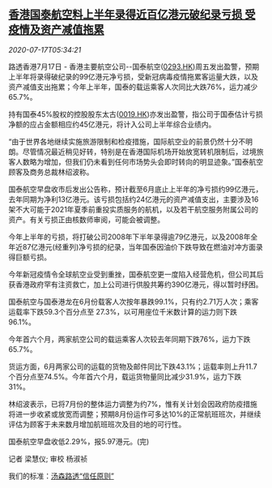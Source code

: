 <!--1594965249000-->
[香港国泰航空料上半年录得近百亿港元破纪录亏损 受疫情及资产减值拖累](https://cn.reuters.com/article/cathay-pacific-0717-fri-idCNKCS24I0J9)
------

<div><i>2020-07-17T05:34:21</i></div><div class="StandardArticleBody_body"><p>路透香港7月17日 - 香港主要航空公司--国泰航空(<span id="symbol_0293.HK_0"><a href="//www.reuters.com/companies/0293.HK">0293.HK</a></span>)周五发出盈警，预期上半年将录得破纪录的99亿港元净亏损，受新冠病毒疫情拖累客运量大跌，以及资产减值支出拖累；今年上半年，国泰的载运乘客人次同比大跌76%，运力减少65.7%。 </p><p>持有国泰45%股权的控股股东太古(<span id="symbol_0019.HK_1"><a href="//www.reuters.com/companies/0019.HK">0019.HK</a></span>)亦发出盈警，指公司于国泰估计亏损净额的应占金额相应约45亿港元，将计入公司上半年综合业绩内。 </p><p>“由于世界各地继续实施旅游限制和检疫措施，国际航空业的前景仍然十分不明朗。尽管情况最近稍见好转，特别是在香港国际机场开始放宽转机限制后，过境旅客人数略为增加，但我们仍未看到任何市场势头会即时转向的明显迹象。”国泰航空顾客及商务总裁林绍波称。 </p><p>国泰航空早盘收市后发出公告称，预计截至6月底止上半年的净亏损约99亿港元，去年同期为净利13亿港元。该亏损包括约24亿港元的资产减值支出，主要涉及16架不大可能于2021年夏季前重投实质服务的航机，以及若干航空服务附属公司的资产。有关亏损正由核数师审阅，可能会被调整。 </p><p>今年上半年的亏损，将打破公司2008年下半年录得逾79亿港元，以及2008年全年近87亿港元(经重列)净亏损的纪录，当年国泰因油价下跌导致在燃油对冲方面录得巨额亏损。 </p><p>今年新冠疫情令全球航空业受到重挫，国泰航空更一度陷入经营危机，但公司其后获香港政府罕有注资救亡，加上公司进行供股共筹约390亿港元，得以暂时纾困。 </p><p>国泰航空与国泰港龙在6月份载客人次按年暴跌99.1%，只有约2.71万人次；乘客运载率下跌59.3个百分点至 27.3%，以可用座位千米数计算的运力则下跌96.1%。 </p><p>今年首六个月，两家航空公司的载运乘客人次较去年同期下跌76%，运力下跌65.7%。 </p><p>货运方面，6月两家公司的运载的货物及邮件同比下跌43.1%；运载率则上升11.7个百分点至74.5%。今年首六个月，载运货物量同比减少31.9%，运力下跌 31%。 </p><p>林绍波表示，已将7月份的整体运力调整为约7%，惟有关计划会因政府防疫措施将进一步收紧或放宽而调整；预期8月份运作可多达10%的正常航班班次，并继续评估为顾客于未来数月增加航班班次及目的地的可行性。 </p><p>国泰航空早盘收低2.29%，报5.97港元。(完) </p><div class="Attribution_container"><div class="Attribution_attribution"><p class="Attribution_content">记者 梁慧仪; 审校 杨淑祯 </p></div></div><div class="StandardArticleBody_trustBadgeContainer"><span class="StandardArticleBody_trustBadgeTitle">我们的标准：</span><span class="trustBadgeUrl"><a href="https://www.thomsonreuters.cn/content/dam/openweb/documents/pdf/china/brochures/about-us-1.pdf">汤森路透“信任原则”</a></span></div></div>
